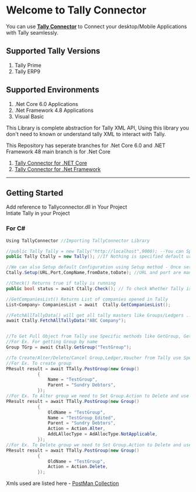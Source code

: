 # Welcome to Tally Connector

You can use **[Tally Connector](https://github.com/saivineeth100/TallyConnector/)** to Connect your desktop/Mobile Applications with Tally seamlessly.

## Supported Tally Versions

1. Tally Prime
2. Tally ERP9

## Supported Environments

1. .Net Core 6.0 Applications
2. .Net Framework 4.8 Applications
3. Visual Basic

This Library is complete abstraction for Tally XML API, Using this library
you don't need to known or understand tally XML to interact with Tally.

This Repository has seperate branches for .Net Core 6.0 and .NET Framework 48 main branch is for .Net Core

1. [Tally Connector for .NET Core](https://github.com/Accounting-Companion/TallyConnector/tree/master)
2. [Tally Connector for .Net Framework](https://github.com/Accounting-Companion/TallyConnector/tree/net_framework)

___

## Getting Started

Add reference to Tallyconnector.dll in Your Project  
Intiate Tally in your Project

### For C#

```C#
Using TallyConnector //Importing TallyConnector Library

//public Tally Tally = new Tally("http://localhost",9000); --You can Specify url and port on which tally is running
public Tally Ctally = new Tally(); //If Nothing is specified default url is localhost running on port 9000

//We can also Setup default Configuration using Setup method - Once setup you no need to explicitly send these through each methods
Ctally.Setup(URL,Port,CompName,fromDate,toDate); //URL and port are mandatory Fields 

//Check() Returns true if tally is running
public bool status = await Ctally.Check(); // To check Whether Tally is running on Given url and port. 

//GetCompaniesList() Returns List of companies opened in Tally
List<Company> CompaniesList = await  Ctally.GetCompaniesList();

//FetchAllTallyData() will get all tally masters like Groups/Ledgers ...etc., in Tally.Groups,Tally.Ledgers lists
await Ctally.FetchAllTallyData("ABC Company");


//To Get Full Object from Tally use Specific methods like GetGroup, GetLedger, GetCostCategory,GetCostCenter ..etc.,
//For Ex. For getting Group by name
Group TGrp = await Ctally.GetGroup("TestGroup");

//To Create/Alter/Delete/Cancel Group,Ledger,Voucher from Tally use Specific methods like PostGroup, PostLedger, PostCostCategory,PostCostCenter ..etc.,
//For Ex. To create group
PResult result = await TTally.PostGroup(new Group()
            {
                Name = "TestGroup",
                Parent = "Sundry Debtors",
            });
//For Ex. To Alter group we need to Set Group.Action to Delete and use the same method
PResult result = await TTally.PostGroup(new Group()
            {
                OldName = "TestGroup",
                Name = "TestGroup_Edited",
                Parent = "Sundry Debtors",
                Action = Action.Alter,
                AddLAllocType = AdAllocType.NotApplicable,
            });
//For Ex. To Delete group we need to Set Group.Action to Delete and use the same method
PResult result = await TTally.PostGroup(new Group()
            {
                OldName = "TestGroup",
                Action = Action.Delete,
            }); 
```

Xmls used are listed here - [PostMan Collection](https://documenter.getpostman.com/view/13855108/TzeRpAMt)
